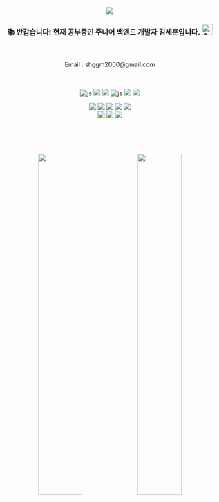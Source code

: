 <div align=center>
<img src="https://capsule-render.vercel.app/api?type=waving&color=auto&height=150&section=header&text=Sehoon's%20Hub&fontSize=42" />


<h3>📚 반갑습니다! 현재 공부중인 주니어 백엔드 개발자 김세훈입니다. <img src="https://raw.githubusercontent.com/Tarikul-Islam-Anik/Animated-Fluent-Emojis/master/Emojis/Smilies/Grinning%20Squinting%20Face.png" alt="Grinning Squinting Face" width="25" height="25" />
</h3><br><br>
Email : shggm2000@gmail.com <br><br><br>

![js](https://img.shields.io/badge/springboot-6DB33F?style=flat&logo=JavaScript&logoColor=white)
<img src="https://img.shields.io/badge/Mysql-E6B91E?style=flat-square&logo=MySql&logoColor=white"/>
<img src="https://img.shields.io/badge/jquery-0769AD?style=flat-square&logo=MySql&logoColor=white"/>
![js](https://img.shields.io/badge/springsecurity-6DB33F?style=flat-square&logo=Typescript&logoColor=white)
<img src="https://img.shields.io/badge/JSON-000000?style=flat-square&logo=json&logoColor=white"/>
<img src="https://img.shields.io/badge/java-007396?style=flat-square&logo=java&logoColor=white"/> <br>

<img src="https://img.shields.io/badge/GitHub-181717?style=flat-square&logo=GitHub&logoColor=white"/>
<img src="https://img.shields.io/badge/Git-F05032?style=flat-square&logo=git&logoColor=white"/>
<img src="https://img.shields.io/badge/Postman-FF6C37?style=flat-square&logo=Postman&logoColor=white"/>
<img src="https://img.shields.io/badge/talend-FF6D70?style=flat-square&logo=Postman&logoColor=white"/>
<img src="https://img.shields.io/badge/Swagger-85EA2D?style=flat-square&logo=Postman&logoColor=white"/> <br>
<img src="https://img.shields.io/badge/Visual Studio Code-007ACC?style=flat-square&logo=Visual Studio Code&logoColor=white"/>
<img src="https://img.shields.io/badge/Intellij Idea-000000?style=flat-square&logo=Postman&logoColor=white"/>
<img src="https://img.shields.io/badge/Android Studio-3DDC84?style=flat-square&logo=Android Studio&logoColor=white"/><br><br>

<br><br>
<p align="center">
  <img src="https://github-readme-stats.vercel.app/api?username=ki-met-hoon&show_icons=true&theme=radical" width="45%" />
  <img src="http://mazassumnida.wtf/api/generate_badge?boj=shggm2000" width="45%" />
</p>

</div>

